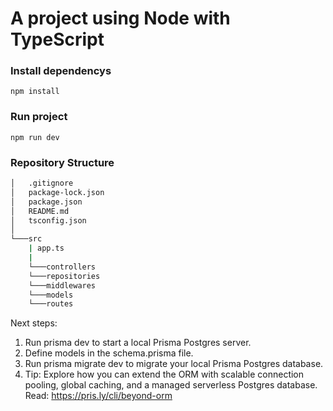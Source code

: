 # A project using Node with TypeScript

### Install dependencys

    npm install

### Run project

    npm run dev

### Repository Structure

```bash
│   .gitignore
│   package-lock.json
│   package.json
│   README.md
│   tsconfig.json
│
└───src
    | app.ts
    |
    └───controllers
    └───repositories
    └───middlewares
    └───models
    └───routes
```

Next steps:
1. Run prisma dev to start a local Prisma Postgres server.
2. Define models in the schema.prisma file.
3. Run prisma migrate dev to migrate your local Prisma Postgres database.
4. Tip: Explore how you can extend the ORM with scalable connection pooling, global caching, and a managed serverless Postgres database. Read: https://pris.ly/cli/beyond-orm